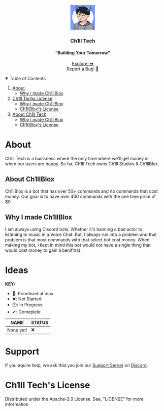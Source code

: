 <!-- Project Logo -->
<p align="center">
 <a href="https://github.com/KingCh1ll/Ch1llBlox">
   <img src="assets/images/KingCh1ll_IRL.png" alt="Logo" width="80" height="80">
  </a>
   
  <h3 align="center">Ch1ll Tech</h3>
  <h4 align="center">"Building Your Tomorrow"</h4>
   
  <p align="center">
   <a href="https://github.com/KingCh1ll/Ch1llBlox">Explore! ➡</a>
   <br>
   <a href="https://github.com/KingCh1ll/Ch1llBlox/issues">Report a Bug! 🐛</a>
 </p>
</p>

<!-- [![E](Image)](Link) -->
   <!-- [![]()]() -->
<!-- Table of Contents -->
<details open="open">
 <summary>Table of Contents</summary>
 <ol>
  <li><a href="#about">About</a>
    <ul>
      <li><a href="#why-i-made-ch1llblox">Why I made Ch1llBlox</a></li>
    </ul>
  </li>
  
  <li><a href="#ch1ll-techs-license">Ch1ll Techs License</a>
    <ul>
      <li><a href="#why-i-made-ch1llblox">Why I made Ch1llBlox</a></li>
      <li><a href="#ch1llbloxs-license">Ch1llBlox's License</a></li>
    </ul>
  </li>
  
  <li><a href="#about">About Ch1ll Tech</a>
    <ul>
      <li><a href="#why-i-made-ch1llblox">Why I made Ch1llBlox</a></li>
      <li><a href="#ch1llbloxs-license">Ch1llBlox's License</a></li>
    </ul>
  </li>
 </ol>
</details>
     
<!-- About -->
# About
Ch1ll Tech is a buissness where the only time where we'll get money is when our users are happy. So far, Ch1ll Tech owns Ch1ll Studios & Ch1llBlox.

## About Ch1llBlox
Ch1llBlox is a bot that has over 50+ commands and no commands that cost money. Our goal is to have over 400 commands with the one time price of $0.

## Why I made Ch1llBlox
I am always using Discord bots. Whether it's banning a bad actor to listening to music in a Voice Chat. But, I always run into a problem and that problem is that most commands with that select bot cost money. When making my bot, I kept in mind this bot would not have a single thing that would cost money to gain a benifit(s).

# Ideas
**KEY:**
- 💯: Prioritised at max
- ❌: Not Started
- 🕛: In Progress
- ✔: Comeplete

| NAME | STATUS |
| --- | --- |
| None yet! | ❌ |

# Support
If you aquire help, we ask that you join our [Support Server](https://discord.gg) on [Discord](https://discord.com).

# Ch1ll Tech's License

Distributed under the Apache-2.0 License. See, "LICENSE" for more information.
